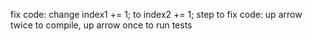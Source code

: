 fix code: change index1 += 1; to index2 += 1;
step to fix code: up arrow twice to compile, up arrow once to run tests
